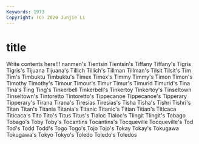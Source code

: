 ```yaml
---
Keywords: 1973
Copyright: (C) 2020 Junjie Li
---
```


# title

Write contents here!!!
nanmen's 
Tientsin 
Tientsin's 
Tiffany 
Tiffany's 
Tigris 
Tigris's
Tijuana 
Tijuana's 
Tillich 
Tillich's 
Tillman 
Tillman's 
Tilsit 
Tilsit's 
Tim 
Tim's
Timbuktu 
Timbuktu's 
Timex 
Timex's 
Timmy 
Timmy's 
Timon 
Timon's 
Timothy 
Timothy's
Timour 
Timour's 
Timur 
Timur's 
Timurid 
Timurid's 
Tina 
Tina's 
Ting 
Ting's
Tinkerbell 
Tinkerbell's 
Tinkertoy 
Tinkertoy's 
Tinseltown 
Tinseltown's 
Tintoretto 
Tintoretto's 
Tippecanoe 
Tippecanoe's
Tipperary 
Tipperary's 
Tirana 
Tirana's 
Tiresias 
Tiresias's 
Tisha 
Tisha's 
Tishri 
Tishri's
Titan 
Titan's 
Titania 
Titania's 
Titanic 
Titanic's 
Titian 
Titian's 
Titicaca 
Titicaca's
Tito 
Tito's 
Titus 
Titus's 
Tlaloc 
Tlaloc's 
Tlingit 
Tlingit's 
Tobago 
Tobago's
Toby 
Toby's 
Tocantins 
Tocantins's 
Tocqueville 
Tocqueville's 
Tod 
Tod's 
Todd 
Todd's
Togo 
Togo's 
Tojo 
Tojo's 
Tokay 
Tokay's 
Tokugawa 
Tokugawa's 
Tokyo 
Tokyo's
Toledo 
Toledo's 
Toledos 

